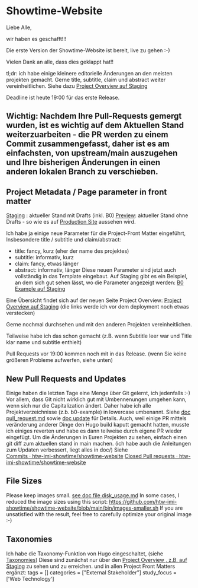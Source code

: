 # Showtime-Website

Liebe Alle,

wir haben es geschafft!!!

Die erste Version der Showtime-Website ist bereit, live zu gehen :-)

Vielen Dank an alle, dass dies geklappt hat!!

tl;dr: ich habe einige kleinere editorielle Änderungen an den meisten projekten gemacht. Gerne title, subtitle, claim und abstract weiter vereinheitlichen.
Siehe dazu [Project Overview auf Staging](https://htw-imi-showtime.github.io/staging/ss24/project_overview/) 

Deadline ist heute 19:00 für das erste Release.

Wichtig: Nachdem Ihre Pull-Requests gemergt wurden, ist es wichtig auf dem Aktuellen Stand weiterzuarbeiten - die PR werden zu einem Commit zusammengefasst, daher ist es am einfachsten, von upstream/main auszugehen und Ihre bisherigen Änderungen in einen anderen lokalen Branch zu verschieben.
-----
## Project Metadata / Page parameter in front matter
[Staging](https://htw-imi-showtime.github.io/staging/) : aktueller Stand mit Drafts (inkl. B0)
[Preview](https://htw-imi-showtime.github.io/preview/): aktueller Stand ohne Drafts - so wie es auf 
[Production Site](https://showtime.f4.htw-berlin.de/) aussehen wird.

Ich habe ja einige neue Parameter für die Project-Front Matter eingeführt,
Insbesondere 
title / subtitle und claim/abstract:
- title: fancy, kurz (eher der name des projektes)
- subtitle: informativ, kurz
- claim: fancy, etwas länger
- abstract: informativ, länger
Diese neuen Parameter sind jetzt auch vollständig in das Template eingebaut. 
Auf Staging gibt es ein Beispiel, an dem sich gut sehen lässt, wo die Parameter angezeigt werden:
[B0 Example auf Staging](https://htw-imi-showtime.github.io/staging/ss24/bachelor/b0-example/)

Eine Übersicht findet sich auf der neuen Seite Project Overview: 
[Project Overview auf Staging](https://htw-imi-showtime.github.io/staging/ss24/project_overview/) (die links werde ich vor dem deployment noch etwas verstecken)

Gerne nochmal durchsehen und mit den anderen Projekten vereinheitlichen.

Teilweise habe ich das schon gemacht (z.B. wenn Subtitle leer war und Title klar name und subtitle enthielt)

Pull Requests vor 19:00 kommen noch mit in das Release. (wenn Sie keine größeren Probleme aufwerfen, siehe unten)

## New Pull Requests and Updates
Einige haben die letzten Tage eine Menge über Git gelernt, ich jedenfalls :-)
Vor allem, dass Git nicht wirklich gut mit Umbennenungen umgehen kann, wenn sich nur die Capitalization ändert. Daher habe ich alle Projektverzeichnisse (z.b.
b0-example) in lowercase umbenannt. Siehe [doc pull_request.md](https://github.com/htw-imi-showtime/showtime-website/blob/main/doc/pull_request.md) sowie [doc update](https://github.com/htw-imi-showtime/showtime-website/blob/main/doc/update.md) für Details.
Auch, weil einige PR mittels veränderung anderer Dinge den Hugo build kaputt gemacht hatten, musste ich einiges reverten und habe es dann teilweise durch eigene PR wieder eingefügt. Um die Änderungen in Euren Projekten zu sehen, einfach einen git diff zum aktuellen stand in main machen. (ich habe auch die Anleitungen zum Updaten verbessert, liegt alles in doc/)
Siehe  
[Commits · htw-imi-showtime/showtime-website](https://github.com/htw-imi-showtime/showtime-website/commits/main/)
[Closed Pull requests · htw-imi-showtime/showtime-website](https://github.com/htw-imi-showtime/showtime-website/pulls?q=is%3Apr+is%3Aclosed)

## File Sizes

Please keep images small. [see doc file disk_usage.md](https://github.com/htw-imi-showtime/showtime-website/blob/main/doc/disk_usage.md) 
In some cases, I reduced the image sizes using this script: https://github.com/htw-imi-showtime/showtime-website/blob/main/bin/images-smaller.sh 
If you are unsatisfied with the result, feel free to carefully optimize your original image :-)

## Taxonomies

Ich habe die Taxonomy-Funktion von Hugo eingeschaltet, (siehe [Taxonomies](https://gohugo.io/content-management/taxonomies/)) 
Diese sind zunächst nur über den [Project Overview , z.B. auf Staging](https://htw-imi-showtime.github.io/staging/ss24/project_overview/)
zu sehen und zu erreichen.
und in allen Project Front Matters ergänzt:
tags = []
categories = ["External Stakeholder"]
study_focus = ['Web Technology']




